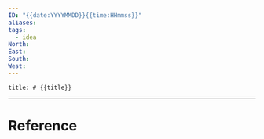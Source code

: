 ```yaml
---
ID: "{{date:YYYYMMDD}}{{time:HHmmss}}"
aliases: 
tags:
  - idea
North: 
East: 
South: 
West:
---
```

```toc
title: # {{title}}
```

---

# Reference